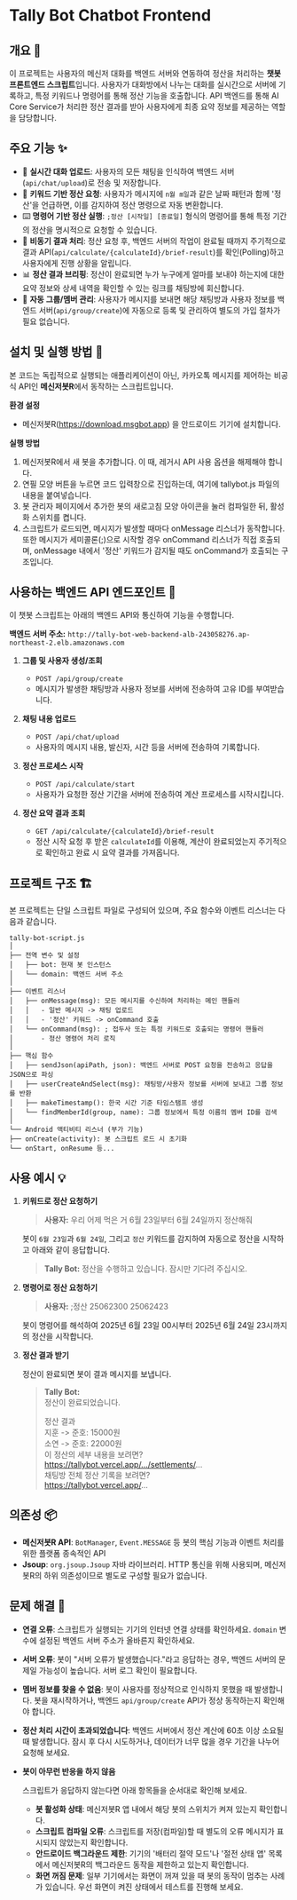 # Tally Bot Chatbot Frontend

## 개요 🌟

이 프로젝트는 사용자의 메신저 대화를 백엔드 서버와 연동하여 정산을 처리하는 **챗봇 프론트엔드 스크립트**입니다. 사용자가 대화방에서 나누는 대화를 실시간으로 서버에 기록하고, 특정 키워드나 명령어를 통해 정산 기능을 호출합니다. API 백엔드를 통해 AI Core Service가 처리한 정산 결과를 받아 사용자에게 최종 요약 정보를 제공하는 역할을 담당합니다.

## 주요 기능 ✨

- 💬 **실시간 대화 업로드**: 사용자의 모든 채팅을 인식하여 백엔드 서버(`api/chat/upload`)로 전송 및 저장합니다.
- 🤖 **키워드 기반 정산 요청**: 사용자가 메시지에 `n월 m일`과 같은 날짜 패턴과 함께 '정산'을 언급하면, 이를 감지하여 정산 명령으로 자동 변환합니다.
- ⌨️ **명령어 기반 정산 실행**: ``;정산 [시작일] [종료일]`` 형식의 명령어를 통해 특정 기간의 정산을 명시적으로 요청할 수 있습니다.
- 🔄 **비동기 결과 처리**: 정산 요청 후, 백엔드 서버의 작업이 완료될 때까지 주기적으로 결과 API(`api/calculate/{calculateId}/brief-result`)를 확인(Polling)하고 사용자에게 진행 상황을 알립니다.
- 📊 **정산 결과 브리핑**: 정산이 완료되면 누가 누구에게 얼마를 보내야 하는지에 대한 요약 정보와 상세 내역을 확인할 수 있는 링크를 채팅방에 회신합니다.
- 👥 **자동 그룹/멤버 관리**: 사용자가 메시지를 보내면 해당 채팅방과 사용자 정보를 백엔드 서버(`api/group/create`)에 자동으로 등록 및 관리하여 별도의 가입 절차가 필요 없습니다.

## 설치 및 실행 방법 🚀

본 코드는 독립적으로 실행되는 애플리케이션이 아닌, 카카오톡 메시지를 제어하는 비공식 API인 **메신저봇R**에서 동작하는 스크립트입니다.

**환경 설정**

* 메신저봇R(https://download.msgbot.app) 을 안드로이드 기기에 설치합니다.

**실행 방법**

1.  메신저봇R에서 새 봇을 추가합니다. 이 때, 레거시 API 사용 옵션을 해제해야 합니다.
2.  연필 모양 버튼을 누르면 코드 입력창으로 진입하는데, 여기에 tallybot.js 파일의 내용을 붙여넣습니다.
3.  봇 관리자 페이지에서 추가한 봇의 새로고침 모양 아이콘을 눌러 컴파일한 뒤, 활성화 스위치를 켭니다.
4.  스크립트가 로드되면, 메시지가 발생할 때마다 onMessage 리스너가 동작합니다. 또한 메시지가 세미콜론(;)으로 시작할 경우 onCommand 리스너가 직접 호출되며, onMessage 내에서 '정산' 키워드가 감지될 때도 onCommand가 호출되는 구조입니다.

## 사용하는 백엔드 API 엔드포인트 📡

이 챗봇 스크립트는 아래의 백엔드 API와 통신하여 기능을 수행합니다.

**백엔드 서버 주소:** `http://tally-bot-web-backend-alb-243058276.ap-northeast-2.elb.amazonaws.com`

1.  **그룹 및 사용자 생성/조회**
    * `POST /api/group/create`
    * 메시지가 발생한 채팅방과 사용자 정보를 서버에 전송하여 고유 ID를 부여받습니다.

2.  **채팅 내용 업로드**
    * `POST /api/chat/upload`
    * 사용자의 메시지 내용, 발신자, 시간 등을 서버에 전송하여 기록합니다.

3.  **정산 프로세스 시작**
    * `POST /api/calculate/start`
    * 사용자가 요청한 정산 기간을 서버에 전송하여 계산 프로세스를 시작시킵니다.

4.  **정산 요약 결과 조회**
    * `GET /api/calculate/{calculateId}/brief-result`
    * 정산 시작 요청 후 받은 `calculateId`를 이용해, 계산이 완료되었는지 주기적으로 확인하고 완료 시 요약 결과를 가져옵니다.

## 프로젝트 구조 🏗️

본 프로젝트는 단일 스크립트 파일로 구성되어 있으며, 주요 함수와 이벤트 리스너는 다음과 같습니다.

```
tally-bot-script.js
│
├── 전역 변수 및 설정
│   ├── bot: 현재 봇 인스턴스
│   └── domain: 백엔드 서버 주소
│
├── 이벤트 리스너
│   ├── onMessage(msg): 모든 메시지를 수신하여 처리하는 메인 핸들러
│   │   - 일반 메시지 -> 채팅 업로드
│   │   - '정산' 키워드 -> onCommand 호출
│   └── onCommand(msg): ; 접두사 또는 특정 키워드로 호출되는 명령어 핸들러
│       - 정산 명령어 처리 로직
│
├── 핵심 함수
│   ├── sendJson(apiPath, json): 백엔드 서버로 POST 요청을 전송하고 응답을 JSON으로 파싱
│   ├── userCreateAndSelect(msg): 채팅방/사용자 정보를 서버에 보내고 그룹 정보를 반환
│   ├── makeTimestamp(): 한국 시간 기준 타임스탬프 생성
│   └── findMemberId(group, name): 그룹 정보에서 특정 이름의 멤버 ID를 검색
│
└── Android 액티비티 리스너 (부가 기능)
├── onCreate(activity): 봇 스크립트 로드 시 초기화
└── onStart, onResume 등...
```

## 사용 예시 💡

1.  **키워드로 정산 요청하기**

    > **사용자:** 우리 어제 먹은 거 6월 23일부터 6월 24일까지 정산해줘

    봇이 `6월 23일`과 `6월 24일`, 그리고 `정산` 키워드를 감지하여 자동으로 정산을 시작하고 아래와 같이 응답합니다.

    > **Tally Bot:** 정산을 수행하고 있습니다. 잠시만 기다려 주십시오.

2.  **명령어로 정산 요청하기**

    > **사용자:** ;정산 25062300 25062423

    봇이 명령어를 해석하여 2025년 6월 23일 00시부터 2025년 6월 24일 23시까지의 정산을 시작합니다.

3.  **정산 결과 받기**

    정산이 완료되면 봇이 결과 메시지를 보냅니다.

    > **Tally Bot:**  
    > 정산이 완료되었습니다.  
    >  
    > 정산 결과  
    > 지훈 -> 준호: 15000원  
    > 소연 -> 준호: 22000원  
    > 이 정산의 세부 내용을 보려면?  
    > https://tallybot.vercel.app/.../settlements/...  
    > 채팅방 전체 정산 기록을 보려면?  
    > https://tallybot.vercel.app/...  

## 의존성 📦

* **메신저봇R API**: `BotManager`, `Event.MESSAGE` 등 봇의 핵심 기능과 이벤트 처리를 위한 플랫폼 종속적인 API
* **Jsoup**: `org.jsoup.Jsoup` 자바 라이브러리. HTTP 통신을 위해 사용되며, 메신저봇R의 하위 의존성이므로 별도로 구성할 필요가 없습니다.

## 문제 해결 🔧

* **연결 오류**: 스크립트가 실행되는 기기의 인터넷 연결 상태를 확인하세요. `domain` 변수에 설정된 백엔드 서버 주소가 올바른지 확인하세요.
* **서버 오류**: 봇이 "서버 오류가 발생했습니다."라고 응답하는 경우, 백엔드 서버의 문제일 가능성이 높습니다. 서버 로그 확인이 필요합니다.
* **멤버 정보를 찾을 수 없음**: 봇이 사용자를 정상적으로 인식하지 못했을 때 발생합니다. 봇을 재시작하거나, 백엔드 `api/group/create` API가 정상 동작하는지 확인해야 합니다.
* **정산 처리 시간이 초과되었습니다**: 백엔드 서버에서 정산 계산에 60초 이상 소요될 때 발생합니다. 잠시 후 다시 시도하거나, 데이터가 너무 많을 경우 기간을 나누어 요청해 보세요.
* **봇이 아무런 반응을 하지 않음**

  스크립트가 응답하지 않는다면 아래 항목들을 순서대로 확인해 보세요.

  * **봇 활성화 상태**: 메신저봇R 앱 내에서 해당 봇의 스위치가 켜져 있는지 확인합니다.
  * **스크립트 컴파일 오류**: 스크립트를 저장(컴파일)할 때 별도의 오류 메시지가 표시되지 않았는지 확인합니다.
  * **안드로이드 백그라운드 제한**: 기기의 '배터리 절약 모드'나 '절전 상태 앱' 목록에서 메신저봇R의 백그라운드 동작을 제한하고 있는지 확인합니다.
  * **화면 꺼짐 문제**: 일부 기기에서는 화면이 꺼져 있을 때 봇의 동작이 멈추는 사례가 있습니다. 우선 화면이 켜진 상태에서 테스트를 진행해 보세요.
